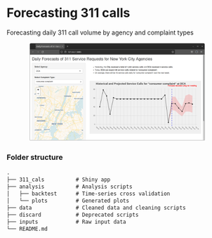 # Forecasting 311 calls

Forecasting daily 311 call volume by agency and complaint types

<p align="center">
<img src="screenshot.png" width=80%>
</p>


### Folder structure
    .
    ├── 311_cals          # Shiny app
    ├── analysis          # Analysis scripts
    │   ├── backtest      # Time-series cross validation
    │   └── plots         # Generated plots
    ├── data              # Cleaned data and cleaning scripts
    ├── discard           # Deprecated scripts
    ├── inputs            # Raw input data
    └── README.md